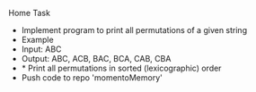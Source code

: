 Home Task
* Implement program to print all permutations of a given string
* Example
* Input: ABC
* Output: ABC, ACB, BAC, BCA, CAB, CBA
* \* Print all permutations in sorted (lexicographic) order
* Push code to repo \'momentoMemory\'